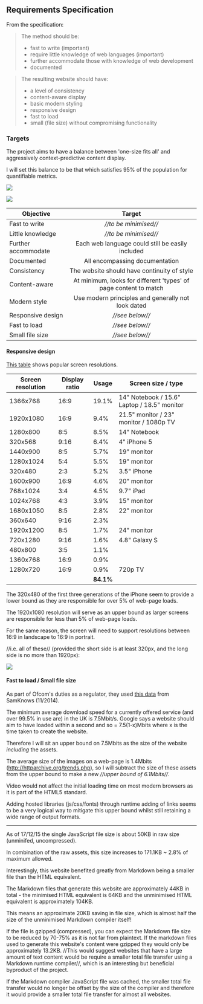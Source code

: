 ## Requirements Specification

From the specification:

> The method should be:
> - fast to write (important)
> - require little knowledge of web languages (important)
> - further accommodate those with knowledge of web development
> - documented

> The resulting website should have:
> - a level of consistency
> - content-aware display
> - basic modern styling
> - responsive design
> - fast to load
> - small (file size) without compromising functionality

### Targets

The project aims to have a balance between 'one-size fits all'
and aggressively context-predictive content display.

I will set this balance to be that which satisfies 95% of
the population for quantifiable metrics.

![](http://dcs.warwick.ac.uk/~csunbg/some-js/images/normal-distribution.png)

![](http://dcs.warwick.ac.uk/~csunbg/some-js/images/normal-distribution-both.png)

 Objective          | Target
--------------------|:-------------:
Fast to write       | *//to be minimised//*
Little knowledge    | *//to be minimised//*
Further accommodate | Each web language could still be easily included
Documented          | All encompassing documentation
Consistency         | The website should have continuity of style
Content-aware       | At minimum, looks for different 'types' of page content to match
Modern style        | Use modern principles and generally not look dated
Responsive design   | *//see below//*
Fast to load        | *//see below//*
Small file size     | *//see below//*

#### Responsive design

[This table](http://www.rapidtables.com/web/dev/screen-resolution-statistics.htm)
shows popular screen resolutions.

Screen resolution | Display ratio | Usage     | Screen size / type
------------------|---------------|-----------|-----------------
1366x768          | 16:9          | 19.1%     | 14" Notebook / 15.6" Laptop / 18.5" monitor
1920x1080         | 16:9          | 9.4%      | 21.5" monitor / 23" monitor / 1080p TV
1280x800          | 8:5           | 8.5%      | 14" Notebook
320x568           | 9:16          | 6.4%      | 4" iPhone 5
1440x900          | 8:5           | 5.7%      | 19" monitor
1280x1024         | 5:4           | 5.5%      | 19" monitor
320x480           | 2:3           | 5.2%      | 3.5" iPhone
1600x900          | 16:9          | 4.6%      | 20" monitor
768x1024          | 3:4           | 4.5%      | 9.7" iPad
1024x768          | 4:3           | 3.9%      | 15" monitor
1680x1050         | 8:5           | 2.8%      | 22" monitor
360x640           | 9:16          | 2.3%      |
1920x1200         | 8:5           | 1.7%      | 24" monitor
720x1280          | 9:16          | 1.6%      | 4.8" Galaxy S
480x800           | 3:5           | 1.1%      |
1360x768          | 16:9          | 0.9%      |
1280x720          | 16:9          | 0.9%      | 720p TV
                  |               | **84.1%** |

The 320x480 of the first three generations of the iPhone seem to provide
a lower bound as they are responsible for over 5% of web-page loads.

The 1920x1080 resolution will serve as an upper bound as larger screens are
responsible for less than 5% of web-page loads.

For the same reason, the screen will need to support resolutions between
16:9 in landscape to 16:9 in portrait.

//i.e. all of these//
(provided the short side is at least 320px, and the long side is no more than 1920px):

![](http://dcs.warwick.ac.uk/~csunbg/some-js/images/aspect-ratio-diagram.png)

#### Fast to load / Small file size
As part of Ofcom's duties as a regulator, they used 
[this data](http://media.ofcom.org.uk/content/posts/news/2015/one-in-three-uk-broadband-superfast)
from SamKnows (11/2014).

The minimum average download speed for a currently offered service (and over 99.5% in use are) in the UK is
7.5Mbit/s. Google says a website should aim to have loaded within a second and
so = 7.5(1-x)Mbits where x is the time taken to create the website.

Therefore I will sit an upper bound on 7.5Mbits as the size of the website *including* the assets.

The average size of the images on a web-page is 1.4Mbits (http://httparchive.org/trends.php),
so I will subtract the size of these assets from the upper bound to make a new
*//upper bound of 6.1Mbits//*.

Video would not affect the initial loading time on most modern browsers as it is part of the HTML5 standard.

Adding hosted libraries (js/css/fonts) through runtime adding of links seems to
be a very logical way to mitigate this upper bound whilst still retaining a
wide range of output formats.

---

As of 17/12/15 the single JavaScript file size is about 50KB in raw size (unminifed, uncompressed).

In combination of the raw assets, this size increases to 171.1KB ~ 2.8% of maximum allowed.

Interestingly, this website benefited greatly from Markdown being a smaller file than the HTML equivalent.

The Markdown files that generate this website are approximately 44KB in total - the minimised HTML equivalent
is 64KB and the unminimised HTML equivalent is approximately 104KB.

This means an approximate 20KB saving in file size, which is almost half the size of the 
unminimised Markdown compiler itself!

If the file is gzipped (compressed), you can expect the Markdown file size to be reduced by 70-75% as
it is not far from plaintext. If the markdown files used to generate this website's content were gzipped
they would only be approximately 13.2KB. //This would suggest websites that have a large amount of text
content would be require a smaller total file transfer using a Markdown runtime compiler//, which is an
interesting but beneficial byproduct of the project.

If the Markdown compiler JavaScript file was cached, the smaller total file transfer would no longer be offset by
the size of the compiler and therefore it would provide a smaller total file transfer for almost all websites.